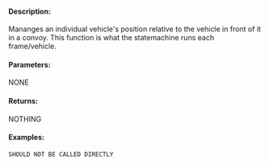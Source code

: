 #### Description:
Mananges an individual vehicle's position relative to the vehicle in front of it in a convoy. This function is what the statemachine runs each frame/vehicle.

#### Parameters:
NONE

#### Returns:
NOTHING

#### Examples:
```sqf
SHOULD NOT BE CALLED DIRECTLY
```

